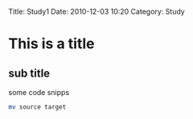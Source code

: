 Title: Study1
Date: 2010-12-03 10:20
Category: Study

# This is a title

## sub title

some code snipps

```bash
mv source target
```
